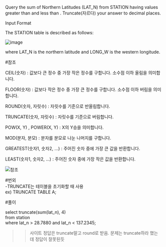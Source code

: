 Query the sum of Northern Latitudes (LAT_N) from STATION having values greater than  and less than . Truncate(자르다) your answer to  decimal places.

Input Format

The STATION table is described as follows:

![image](https://user-images.githubusercontent.com/38153316/158717849-87cd22a1-d1f4-46c9-8a98-dcb394af1646.png)

where LAT_N is the northern latitude and LONG_W is the western longitude.

#참조

CEIL(숫자) : 값보다 큰 정수 중 가장 작은 정수를 구합니다. 소수점 이하 올림을 의미합니다.

FLOOR(숫자) : 값보다 작은 정수 중 가장 큰 정수를 구합니다. 소수점 이하 버림을 의미합니다.

ROUND(숫자, 자릿수) : 자릿수를 기준으로 반올림합니다.

TRUNCATE(숫자, 자릿수) : 자릿수를 기준으로 버림합니다. 

POW(X, Y) , POWER(X, Y) : X의 Y승을 의미합니다.

MOD(분자, 분모) : 분자를 분모로 나눈 나머지를 구합니다.

GREATEST(숫자1, 숫자2, ...) : 주어진 숫자 중에 가장 큰 값을 반환합니다.

LEAST(숫자1, 숫자2, ...) : 주어진 숫자 중에 가장 작은 값을 반환합니다.

![참조](https://jjeongil.tistory.com/928)

#번외    
-TRUNCATE는 테이블을 초기화할 때 사용  
ex) TRUNCATE TABLE A;  

#풀이  

select truncate(sum(lat_n), 4)  
from station  
where lat_n > 28.7880 and lat_n < 137.2345;  

>>사이트 정답은 truncate말고 round로 받음. 문제는 truncate하라 했는데 정답이 잘못된듯
